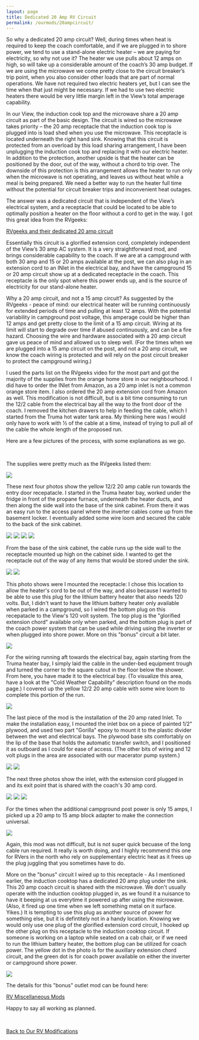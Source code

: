 ```yaml
---
layout: page
title: Dedicated 20 Amp RV Circuit
permalink: /ourmods/20ampcircuit/
---
```


So why a dedicated 20 amp circuit?  Well, during times when heat is required to keep the coach comfortable, and if we are plugged in to shore power, we tend to use a stand-alone electric heater – we are paying for electricity, so why not use it?  The heater we use pulls about 12 amps on high, so will take up a considerable amount of the coach’s 30 amp budget.  If we are using the microwave we come pretty close to the circuit breaker’s trip point, when you also consider other loads that are part of normal operations.  We have not required two electric heaters yet, but I can see the time when that just might be necessary.  If we had to use two electric heaters there would be very little margin left in the View’s total amperage capability.

In our View, the induction cook top and the microwave share a 20 amp circuit as part of the basic design.  The circuit is wired so the microwave takes priority – the 20 amp receptacle that the induction cook top is plugged into is load shed when you use the microwave.  This receptacle is located underneath the right hand sink.  Knowing that this circuit is protected from an overload by this load sharing arrangement, I have been unplugging the induction cook top and replacing it with our electric heater.  In addition to the protection, another upside is that the heater can be positioned by the door, out of the way, without a chord to trip over.  The downside of this protection is this arrangement allows the heater to run only when the microwave is not operating, and leaves us without heat while a meal is being prepared.  We need a better way to run the heater full time without the potential for circuit breaker trips and inconvenient heat outages.

The answer was a dedicated circuit that is independent of the View’s electrical system, and a receptacle that could be located to be able to optimally position a heater on the floor without a cord to get in the way.  I got this great idea from the RVgeeks:

[RVgeeks and their dedicated 20 amp circuit](https://www.youtube.com/watch?v=w1ZO5RxKoq8&t=407s)

Essentially this circuit is a glorified extension cord, completely independent of the View’s 30 amp AC system.  It is a very straightforward mod, and brings considerable capability to the coach.  If we are at a campground with both 30 amp and 15 or 20 amps available at the post, we can also plug in an extension cord to an INlet in the electrical bay, and have the campground 15 or 20 amp circuit show up at a dedicated receptacle in the coach.  This receptacle is the only spot where this power ends up, and is the source of electricity for our stand-alone heater.

Why a 20 amp circuit, and not a 15 amp circuit?  As suggested by the RVgeeks - peace of mind:  our electrical heater will be running continuously for extended periods of time and pulling at least 12 amps.  With the potential variability in campground post voltage, this amperage could be higher than 12 amps and get pretty close to the limit of a 15 amp circuit.  Wiring at its limit will start to degrade over time if abused continuously, and can be a fire hazard.  Choosing the wire and hardware associated with a 20 amp circuit gave us peace of mind and allowed us to sleep well.  (For the times when we are plugged into a 15 amp circuit on the post, and not a 20 amp circuit, we know the coach wiring is protected and will rely on the post circuit breaker to protect the campground wiring.)

I used the parts list on the RVgeeks video for the most part and got the majority of the supplies from the orange home store in our neighbourhood.  I did have to order the INlet from Amazon, as a 20 amp inlet is not a common orange store item.  I also ordered the 20 amp extension cord from Amazon as well.  This modification is not difficult, but is a bit time consuming to run the 12/2 cable from the electrical bay all the way to the front door of the coach.  I removed the kitchen drawers to help in feeding the cable, which I started from the Truma hot water tank area.  My thinking here was I would only have to work with ½ of the cable at a time, instead of trying to pull all of the cable the whole length of the proposed run.

Here are a few pictures of the process, with some explanations as we go.

<br>

The supplies were pretty much as the RVgeeks listed them:

<img src="/assets/web20ampsupplies.jpg"/>

These next four photos show the yellow 12/2 20 amp cable run towards the entry door recepatacle.  I started in the Truma heater bay, worked under the fridge in front of the propane furnace, underneath the heater ducts, and then along the side wall into the base of the sink cabinet.  From there it was an easy run to the access panel where the inverter cables come up from the basement locker.  I eventually added some wire loom and secured the cable to the back of the sink cabinet.

<img src="/assets/web20Amp1.jpg"/>

<img src="/assets/web20Amp2.jpg"/>

<img src="/assets/web20Amp3.jpg"/>

<img src="/assets/web20Amp4.jpg"/>

From the base of the sink cabinet, the cable runs up the side wall to the receptacle mounted up high on the cabinet side.  I wanted to get the receptacle out of the way of any items that would be stored under the sink.

<img src="/assets/web20Amp13.jpg"/>

<img src="/assets/web20Amp14.jpg"/>

This photo shows were I mounted the receptacle: I chose this location to allow the heater's cord to be out of the way, and also because I wanted to be able to use this plug for the lithium battery heater that also needs 120 volts.  But, I didn't want to have the lithium battery heater only available when parked in a campground, so I wired the bottom plug on this recepatacle to the View's 120 volt system.  The top plug is the "glorified extension chord" available only when parked, and the bottom plug is part of the coach power system that can be used while driving using the inverter or when plugged into shore power.  More on this "bonus" circuit a bit later.

<img src="/assets/web20Amp17.jpg"/>

For the wiring running aft towards the electrical bay, again starting from the Truma heater bay, I simply laid the cable in the under-bed equipment trough and turned the corner to the square cutout in the floor below the shower.  From here, you have made it to the electrical bay.  (To visualize this area, have a look at the "Cold Weather Capability" description found on the mods page.)  I covered up the yellow 12/2 20 amp cable with some wire loom to complete this portion of the run.

<img src="/assets/web20Amp25.jpg"/>

The last piece of the mod is the installation of the 20 amp rated Inlet.  To make the installation easy, I mounted the inlet box on a piece of painted 1/2" plywood, and used two part "Gorilla" epoxy to mount it to the plastic divider between the wet and electrical bays.  The plywood base sits comfortably on the lip of the base that holds the automatic transfer switch, and I positioned it as outboard as I could for ease of access.  (The other bits of wiring and 12 volt plugs in the area are associated with our macerator pump system.)

<img src="/assets/web20Amp9.jpg"/>

<img src="/assets/web20Amp18.jpg"/>

The next three photos show the inlet, with the extension cord plugged in and its exit point that is shared with the coach's 30 amp cord.

<img src="/assets/web20Amp20.jpg"/>

<img src="/assets/web20Amp21.jpg"/>

<img src="/assets/web20Amp22.jpg"/>

For the times when the additional campground post power is only 15 amps, I picked up a 20 amp to 15 amp block adapter to make the connection universal.

<img src="/assets/web20Amp24.jpg"/>

Again, this mod was not difficult, but is not super quick becuase of the long cable run required.  It really is worth doing, and I highly recommend this one for RVers in the north who rely on supplementary electric heat as it frees up the plug juggling that you sometimes have to do.

More on the "bonus" circuit I wired up to this receptacle - As I mentioned earlier, the induction cooktop has a dedicated 20 amp plug under the sink.  This 20 amp coach circuit is shared with the microwave.  We don't usually operate with the induction cooktop plugged in, as we found it a nuisance to have it beeping at us everytime it powered up after using the microwave.  (Also, it fired up one time when we left something metal on it surface.  Yikes.)  It is tempting to use this plug as another source of power for something else, but it is defintitely not in a handy location.  Knowing we would only use one plug of the glorified extension cord circuit, I hooked up the other plug on this receptacle to the induction cooktop circuit.  If someone is working on a laptop while seated on a cab chair, or if we need to run the lithium battery heater, the bottom plug can be utilized for coach power.  The yellow dot in the photo is for the auxillary extension chord circuit, and the green dot is for coach power available on either the inverter or campground shore power.  

<img src="/assets/web20Amp17.jpg"/>

The details for this "bonus" outlet mod can be found here:

[RV Miscellaneous Mods](/ourmods/miscmods/)

Happy to say all working as planned.

<br>

[Back to Our RV Modifications](/ourmods/)
